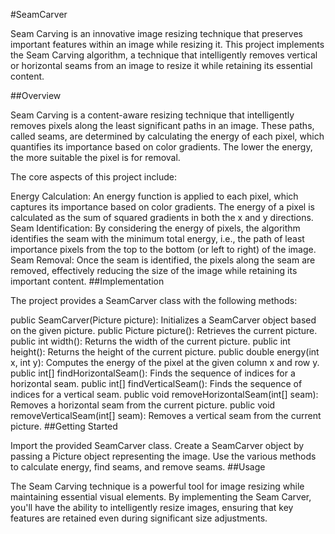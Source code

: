 #SeamCarver

Seam Carving is an innovative image resizing technique that preserves important features within an image while resizing it. This project implements the Seam Carving algorithm, a technique that intelligently removes vertical or horizontal seams from an image to resize it while retaining its essential content.

##Overview

Seam Carving is a content-aware resizing technique that intelligently removes pixels along the least significant paths in an image. These paths, called seams, are determined by calculating the energy of each pixel, which quantifies its importance based on color gradients. The lower the energy, the more suitable the pixel is for removal.

The core aspects of this project include:

Energy Calculation: An energy function is applied to each pixel, which captures its importance based on color gradients. The energy of a pixel is calculated as the sum of squared gradients in both the x and y directions.
Seam Identification: By considering the energy of pixels, the algorithm identifies the seam with the minimum total energy, i.e., the path of least importance pixels from the top to the bottom (or left to right) of the image.
Seam Removal: Once the seam is identified, the pixels along the seam are removed, effectively reducing the size of the image while retaining its important content.
##Implementation

The project provides a SeamCarver class with the following methods:

public SeamCarver(Picture picture): Initializes a SeamCarver object based on the given picture.
public Picture picture(): Retrieves the current picture.
public int width(): Returns the width of the current picture.
public int height(): Returns the height of the current picture.
public double energy(int x, int y): Computes the energy of the pixel at the given column x and row y.
public int[] findHorizontalSeam(): Finds the sequence of indices for a horizontal seam.
public int[] findVerticalSeam(): Finds the sequence of indices for a vertical seam.
public void removeHorizontalSeam(int[] seam): Removes a horizontal seam from the current picture.
public void removeVerticalSeam(int[] seam): Removes a vertical seam from the current picture.
##Getting Started

Import the provided SeamCarver class.
Create a SeamCarver object by passing a Picture object representing the image.
Use the various methods to calculate energy, find seams, and remove seams.
##Usage

The Seam Carving technique is a powerful tool for image resizing while maintaining essential visual elements. By implementing the Seam Carver, you'll have the ability to intelligently resize images, ensuring that key features are retained even during significant size adjustments.

